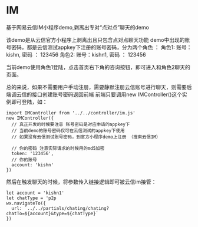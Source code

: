 # IM
基于网易云信IM小程序demo,剥离出专对“点对点”聊天的demo

该demo是从云信官方小程序上剥离出且只包含点对点聊天功能
demo中出现的账号密码，都是云信测试appkey下注册的账号密码，分为两个角色 ： 
  角色1: 账号：kishn, 密码 ： 123456
  角色2: 账号：kishn1, 密码 ： 123456

当前demo使用角色1登陆，点击首页右下角的咨询按钮，即可进入和角色2聊天的页面。


总的来说，如果不需要用户手动注册，需要静默注册云信账号进行聊天，则需要后端调云信的接口创建账号密码返回前端
前端只要调用new IMController()这个实例即可登陆，如：
    
    import IMController from '../../controller/im.js'
    new IMController({
      // 真正开发的时候要注意 账号密码是对应申请的appkey下
      // 当前demo的账号密码仅可在云信测试的appkey下使用
      // 如果没有云信测试账号密码，到官方小程序demo上注册 （搜索云信IM）

      // 你的密码 注意实际请求的时候用的md5加密
      token: '123456',
      // 你的账号
      account: 'kishn'
    })
    
然后在触发聊天的时候，将参数传入链接逻辑即可被云信im接管：
    
    let account = 'kishn1'
    let chatType = 'p2p
    wx.navigateTo({
      url: `../../partials/chating/chating?chatTo=${account}&type=${chatType}`
    })
